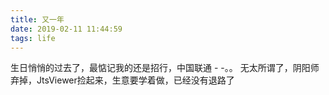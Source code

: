 ```yaml
---
title: 又一年
date: 2019-02-11 11:44:59
tags: life
---
```


生日悄悄的过去了，最惦记我的还是招行，中国联通 - -。。
无太所谓了，阴阳师弃掉，JtsViewer捡起来，生意要学着做，已经没有退路了
